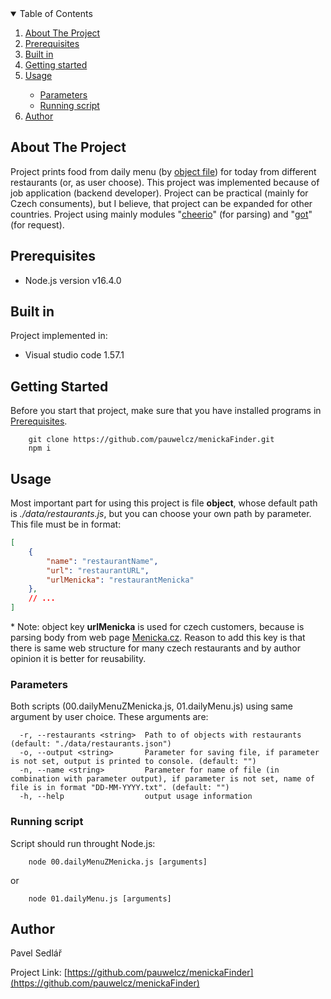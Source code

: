 
<!-- TABLE OF CONTENTS -->
<details open="open">
  <summary>Table of Contents</summary>
  <ol>
    <li><a href="#about-the-project">About The Project</a></li>
    <li><a href="#prerequisites">Prerequisites</a></li>
    <li><a href="#built-in">Built in</a></li>
    <li><a href="#getting-started">Getting started</a></li>
    <li><a href="#usage">Usage</a></li>
        <ul>
        <li><a href="#parameters">Parameters</a></li>
        <li><a href="#running-script">Running script</a></li>
      </ul>
    <li><a href="#author">Author</a></li>
  </ol>
</details>



<!-- ABOUT THE PROJECT -->
## About The Project

Project prints food from daily menu (by [object file](https://github.com/pauwelcz/menickaFinder/blob/master/data/restaurants.json)) for today from different restaurants (or, as user choose). This project was implemented because of job application (backend developer). Project can be practical (mainly for Czech consuments), but I believe, that project can be expanded for other countries. Project using mainly modules "[cheerio](https://www.npmjs.com/package/cheerio)" (for parsing) and "[got](https://www.npmjs.com/package/got)" (for request).


## Prerequisites
*  Node.js version v16.4.0

## Built in
Project implemented in:
*  Visual studio code 1.57.1

<!-- GETTING STARTED -->
## Getting Started
Before you start that project, make sure that you have installed programs in <a href="#prerequisites">Prerequisites</a>.
```
    git clone https://github.com/pauwelcz/menickaFinder.git
    npm i
```

<!-- USAGE EXAMPLES -->
## Usage

Most important part for using this project is file **object**, whose default path is *./data/restaurants.js*, but you can choose your own path by parameter. This file must be in format:

```json
[
    {
        "name": "restaurantName",
        "url": "restaurantURL",
        "urlMenicka": "restaurantMenicka"
    },
    // ...
]
```
\* Note: object key **urlMenicka** is used for czech customers, because is parsing body from web page [Menicka.cz](https://menicka.cz/). Reason to add this key is that there is same web structure for many czech restaurants and by author opinion it is better for reusability.

### Parameters
Both scripts (00.dailyMenuZMenicka.js, 01.dailyMenu.js) using same argument by user choice. These arguments are:

```
  -r, --restaurants <string>  Path to of objects with restaurants (default: "./data/restaurants.json")
  -o, --output <string>       Parameter for saving file, if parameter is not set, output is printed to console. (default: "")
  -n, --name <string>         Parameter for name of file (in combination with parameter output), if parameter is not set, name of file is in format "DD-MM-YYYY.txt". (default: "")
  -h, --help                  output usage information
```

### Running script
Script should run throught Node.js:
```
    node 00.dailyMenuZMenicka.js [arguments]
```

or

```
    node 01.dailyMenu.js [arguments]
```
<!-- Author -->
## Author

Pavel Sedlář

Project Link: [https://github.com/pauwelcz/menickaFinder](https://github.com/pauwelcz/menickaFinder)

